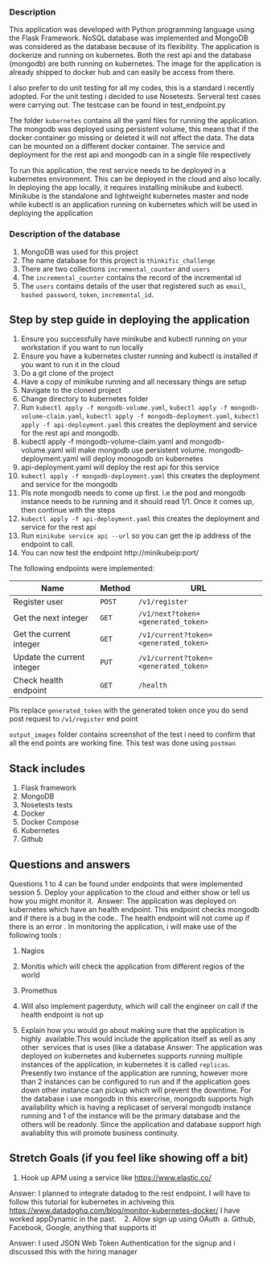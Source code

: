 ### Description

This application was developed with Python programming language using the Flask Framework. NoSQL database was implemented and MongoDB was considered as the database because of its flexibility. The application is dockerize and running on kubernetes. Both the rest api and the database (mongodb) are both running on kubernetes. The image for the application is already shipped to docker hub and can easily be access from there. 

I also prefer to do unit testing for all my codes, this is a standard i recently adopted. For the unit testing i decided to use Nosetests. Serveral test cases were carrying out.
The testcase can be found in test_endpoint.py

The folder `kubernetes` contains all the yaml files for running the application. The mongodb was deployed using persistent volume, this means that if the docker container go missing or deleted it will not affect the data. The data can be mounted on a different docker container. The service and deployment for the rest api and mongodb can in a single file respectively 

To run this application, the rest service needs to be deployed in a kubernetes environment. This can be deployed in the cloud and also locally. In deploying the app locally, it requires installing minikube and kubectl. Minikube is the standalone and lightweight kubernetes master and node while kubectl is an application running on kubernetes which will be used in deploying the application

### Description of the database

1. MongoDB was used for this project 
2. The name database for this project is `thinkific_challenge` 
3. There are two collections `incremental_counter` and `users`
4. The `incremental_counter` contains the record of the incremental id
5. The `users` contains details of the user that registered such as `email`, `hashed password`, `token`,    `incremental_id`.

## Step by step guide in deploying the application

1. Ensure you successfully have minikube and kubectl running on your workstation if you want to run locally 
2. Ensure you have a kubernetes cluster running and kubectl is installed if you want to run it in the cloud 
3. Do a git clone of the project
4. Have a copy of minikube running and all necessary things are setup
5. Navigate to the cloned project 
6. Change directory to kubernetes folder 
7. Run `kubectl apply -f mongodb-volume.yaml`, `kubectl apply -f mongodb-volume-claim.yaml`, `kubectl apply -f mongodb-deployment.yaml`, `kubectl apply -f api-deployment.yaml` this creates the deployment and service for the rest api and mongodb.
8. kubectl apply -f mongodb-volume-claim.yaml and mongodb-volume.yaml will make mongodb use persistent volume. mongodb-deployment.yaml will deploy monogodb on kubernetes 
9. api-deployment.yaml will deploy the rest api for this service
10. `kubectl apply -f mongodb-deployment.yaml` this creates the deployment and service for the mongodb
11. Pls note mongodb needs to come up first. i.e the pod and mongodb instance needs to be running and it should read 1/1. Once it comes up, then continue with the steps
12. `kubectl apply -f api-deployment.yaml` this creates the deployment and service for the rest api  
13. Run  `minikube service api --url` so you can get the ip address of the endpoint to call.
14. You can now test the endpoint http://minikubeip:port/<url of the endpoint below>

The following endpoints were implemented:

| Name                       | Method   | URL
| ---                        | ---      | ---
| Register  user             | `POST`   | `/v1/register`
| Get the next integer       | `GET`    | `/v1/next?token=<generated_token>`
| Get the current integer    | `GET`    | `/v1/current?token=<generated_token>`
| Update the current integer | `PUT`    | `/v1/current?token=<generated_token>`
| Check health endpoint      | `GET`    | `/health`

Pls replace `generated_token` with the generated token once you do send post request to  `/v1/register` end point 

`output_images` folder contains screenshot of the test i need to confirm that all the end points are working fine. This test was done using `postman`

## Stack includes 

1. Flask framework 
2. MongoDB 
3. Nosetests tests
4. Docker 
5. Docker Compose
6. Kubernetes 
7. Github

## Questions and answers
Questions 1 to 4 can be found under endpoints that were implemented session
5. Deploy your application to the cloud and either show or tell us how you might monitor it. 
Answer: The application was deployed on kubernetes which have an health endpoint. This endpoint checks mongodb and if there is a bug in the code.. The health endpoint will not come up if there is an error . In monitoring the application, i will make use of the following tools : 
1. Nagios 
2. Monitis which will check the application from different regios of the world 
3. Promethus 
4. Will also implement pagerduty, which will call the engineer on call if the health endpoint is not up 

6. Explain how you would go about making sure that the application is highly  available.This would include the application itself as well as any other  services that is uses (like a database
Answer: The application was deployed on kubernetes and kubernetes supports running multiple instances of the application, in kubernetes it is called `replicas`. Presently two instance of the application are running, however more than 2 instances can be configured to run and if the application goes down other instance can pickup which will prevent the downtime. For the database i use mongodb in this exercrise, mongodb supports high availability which is having a replicaset of serveral mongodb instance running and 1 of the instance will be the primary database and the others will be readonly. Since the application and database support high avaliablity this will promote business continuity.  


## Stretch Goals (if you feel like showing off a bit)    
1. Hook up APM using a service like ​https://www.elastic.co/

Answer: I planned to integrate datadog to the rest endpoint. I will have to follow this tutorial for kubernetes in achiveing this https://www.datadoghq.com/blog/monitor-kubernetes-docker/
I have worked appDynamic in the past. 
   
2. Allow sign up using OAuth  a. Github, Facebook, Google, anything that supports it!

Answer: I used JSON Web Token Authentication for the signup and i discussed this with the hiring manager
